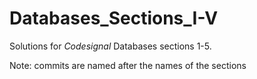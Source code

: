 # Databases_Sections_I-V
Solutions for *Codesignal* Databases sections 1-5.

Note: commits are named after the names of the sections
